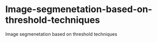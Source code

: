 # Image-segmenetation-based-on-threshold-techniques
Image segmenetation based on threshold techniques
